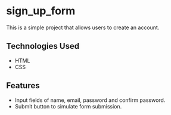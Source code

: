 # sign_up_form

This is a simple project that allows users to create an account.

## Technologies Used

- HTML
- CSS

## Features

- Input fields of name, email, password and confirm password.
- Submit button to simulate form submission.
